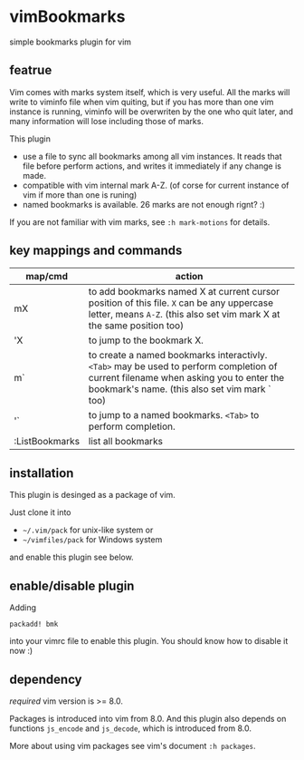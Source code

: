 # vimBookmarks
simple bookmarks plugin for vim

## featrue
Vim comes with marks system itself, which is very useful.  All the marks will write to viminfo file when vim quiting, but if you has more than one vim instance is running, viminfo will be overwriten by the one who quit later, and many information will lose including those of marks.

This plugin
- use a file to sync all bookmarks among all vim instances. It reads that file before perform actions, and writes it immediately if any change is made.
- compatible with vim internal mark A-Z. (of corse for current instance of vim if more than one is runing) 
- named bookmarks is available. 26 marks are not enough rignt? :)

If you are not familiar with vim marks, see `:h mark-motions` for details.

## key mappings and commands
map/cmd | action
----|----
mX | to add bookmarks named X at current cursor position of this file.  `X` can be any uppercase letter, means `A-Z`. (this also set vim mark X at the same position too)
'X | to jump to the bookmark X.
m` | to create a named bookmarks interactivly.  `<Tab>` may be used to perform completion of current filename when asking you to enter the bookmark's name. (this also set vim mark ` too)
'` | to jump to a named bookmarks. `<Tab>` to perform completion.
:ListBookmarks | list all bookmarks

## installation
This plugin is desinged as a package of vim.

Just clone it into
- `~/.vim/pack` for unix-like system or
- `~/vimfiles/pack` for Windows system

and enable this plugin see below.

## enable/disable plugin
Adding 
```vim-script
packadd! bmk
```
into your vimrc file to enable this plugin. You should know how to disable it now :)

## dependency
*required* vim version is >= 8.0.

Packages is introduced into vim from 8.0. And this plugin also depends on functions `js_encode` and `js_decode`, which is introduced from 8.0.

More about using vim packages see vim's document `:h packages`.
